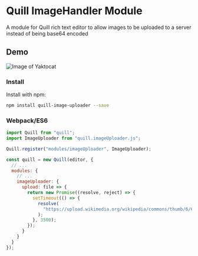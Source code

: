 # Quill ImageHandler Module

A module for Quill rich text editor to allow images to be uploaded to a server instead of being base64 encoded

## Demo
![Image of Yaktocat](/static/quill-example.gif)
### Install

Install with npm:

```bash
npm install quill-image-uploader --save
```

### Webpack/ES6

```javascript
import Quill from "quill";
import ImageUploader from "quill.imageUploader.js";

Quill.register("modules/imageUploader", ImageUploader);

const quill = new Quill(editor, {
  // ...
  modules: {
    // ...
    imageUploader: {
      upload: file => {
        return new Promise((resolve, reject) => {
          setTimeout(() => {
            resolve(
              "https://upload.wikimedia.org/wikipedia/commons/thumb/6/6a/JavaScript-logo.png/480px-JavaScript-logo.png"
            );
          }, 3500);
        });
      }
    }
  }
});
```

